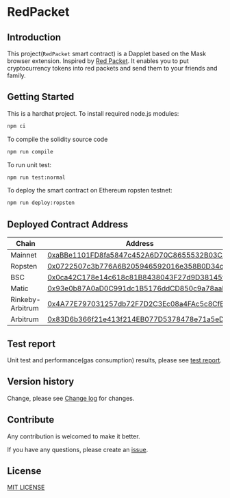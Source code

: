 # RedPacket

## Introduction

This project(`RedPacket` smart contract) is a Dapplet based on the Mask browser extension. Inspired by [Red Packet](https://en.wikipedia.org/wiki/Red_envelope). It enables you to put cryptocurrency tokens into red packets and send them to your friends and family.

## Getting Started

This is a hardhat project. To install required node.js modules:

```bash
npm ci
```

To compile the solidity source code

```bash
npm run compile
```

To run unit test:

```bash
npm run test:normal
```

To deploy the smart contract on Ethereum ropsten testnet:

```bash
npm run deploy:ropsten
```

## Deployed Contract Address

| Chain            | Address                                                                                       |
| ---------------- | --------------------------------------------------------------------------------------------- |
| Mainnet          | [0xaBBe1101FD8fa5847c452A6D70C8655532B03C33][link-0xaBBe1101FD8fa5847c452A6D70C8655532B03C33] |
| Ropsten          | [0x0722507c3b776A6B205946592016e358B0D34c3F][link-0x0722507c3b776A6B205946592016e358B0D34c3F] |
| BSC              | [0x0ca42C178e14c618c81B8438043F27d9D38145f6][link-0x0ca42C178e14c618c81B8438043F27d9D38145f6] |
| Matic            | [0x93e0b87A0aD0C991dc1B5176ddCD850c9a78aabb][link-0x93e0b87A0aD0C991dc1B5176ddCD850c9a78aabb] |
| Rinkeby-Arbitrum | [0x4A77E797031257db72F7D2C3Ec08a4FAc5c8CfE9][link-0x4A77E797031257db72F7D2C3Ec08a4FAc5c8CfE9] |
| Arbitrum         | [0x83D6b366f21e413f214EB077D5378478e71a5eD2][link-0x83D6b366f21e413f214EB077D5378478e71a5eD2] |

[link-0xaBBe1101FD8fa5847c452A6D70C8655532B03C33]: https://etherscan.io/address/0xaBBe1101FD8fa5847c452A6D70C8655532B03C33
[link-0x0722507c3b776A6B205946592016e358B0D34c3F]: https://ropsten.etherscan.io/address/0x0722507c3b776A6B205946592016e358B0D34c3F
[link-0x0ca42C178e14c618c81B8438043F27d9D38145f6]: https://bscscan.com/address/0x0ca42C178e14c618c81B8438043F27d9D38145f6
[link-0x93e0b87A0aD0C991dc1B5176ddCD850c9a78aabb]: https://polygonscan.com/address/0x93e0b87A0aD0C991dc1B5176ddCD850c9a78aabb
[link-0x4A77E797031257db72F7D2C3Ec08a4FAc5c8CfE9]: https://rinkeby-explorer.arbitrum.io/address/0x4A77E797031257db72F7D2C3Ec08a4FAc5c8CfE9
[link-0x83D6b366f21e413f214EB077D5378478e71a5eD2]: https://explorer.arbitrum.io/address/0x83D6b366f21e413f214EB077D5378478e71a5eD2

## Test report

Unit test and performance(gas consumption) results, please see [test report](docs/test_report.txt).

## Version history

Change, please see [Change log](docs/CHANGELOG.md) for changes.

## Contribute

Any contribution is welcomed to make it better.

If you have any questions, please create an [issue](https://github.com/DimensionDev/RedPacket/issues).

## License

[MIT LICENSE](LICENSE)
